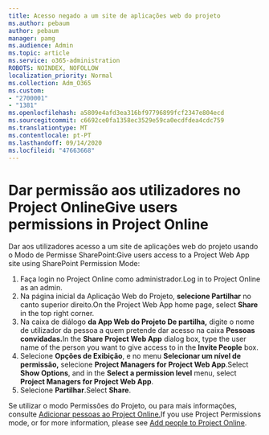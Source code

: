 ```yaml
---
title: Acesso negado a um site de aplicações web do projeto
ms.author: pebaum
author: pebaum
manager: pamg
ms.audience: Admin
ms.topic: article
ms.service: o365-administration
ROBOTS: NOINDEX, NOFOLLOW
localization_priority: Normal
ms.collection: Adm_O365
ms.custom:
- "2700001"
- "1381"
ms.openlocfilehash: a5809e4afd3ea316bf97796899fcf2347e804ecd
ms.sourcegitcommit: c6692ce0fa1358ec3529e59ca0ecdfdea4cdc759
ms.translationtype: MT
ms.contentlocale: pt-PT
ms.lasthandoff: 09/14/2020
ms.locfileid: "47663668"
---
```

# <a name="give-users-permissions-in-project-online"></a><span data-ttu-id="e25f5-102">Dar permissão aos utilizadores no Project Online</span><span class="sxs-lookup"><span data-stu-id="e25f5-102">Give users permissions in Project Online</span></span>

<span data-ttu-id="e25f5-103">Dar aos utilizadores acesso a um site de aplicações web do projeto usando o Modo de Permisse SharePoint:</span><span class="sxs-lookup"><span data-stu-id="e25f5-103">Give users access to a Project Web App site using SharePoint Permission Mode:</span></span>

1. <span data-ttu-id="e25f5-104">Faça login no Project Online como administrador.</span><span class="sxs-lookup"><span data-stu-id="e25f5-104">Log in to Project Online as an admin.</span></span>
2. <span data-ttu-id="e25f5-105">Na página inicial da Aplicação Web do Projeto, **selecione Partilhar** no canto superior direito.</span><span class="sxs-lookup"><span data-stu-id="e25f5-105">On the Project Web App home page, select **Share** in the top right corner.</span></span>
3. <span data-ttu-id="e25f5-106">Na caixa de diálogo **da App Web do Projeto De partilha,** digite o nome de utilizador da pessoa a quem pretende dar acesso na caixa **Pessoas convidadas.**</span><span class="sxs-lookup"><span data-stu-id="e25f5-106">In the **Share Project Web App** dialog box, type the user name of the person you want to give access to in the **Invite People** box.</span></span>
4. <span data-ttu-id="e25f5-107">Selecione **Opções de Exibição**, e no menu **Selecionar um nível de permissão,** selecione **Project Managers for Project Web App**.</span><span class="sxs-lookup"><span data-stu-id="e25f5-107">Select **Show Options**, and in the **Select a permission level** menu, select **Project Managers for Project Web App**.</span></span>
5. <span data-ttu-id="e25f5-108">Selecione **Partilhar**.</span><span class="sxs-lookup"><span data-stu-id="e25f5-108">Select **Share**.</span></span>

<span data-ttu-id="e25f5-109">Se utilizar o modo Permissões do Projeto, ou para mais informações, consulte [Adicionar pessoas ao Project Online.](https://docs.microsoft.com/projectonline/step-2-add-people-to-project-online)</span><span class="sxs-lookup"><span data-stu-id="e25f5-109">If you use Project Permissions mode, or for more information, please see [Add people to Project Online](https://docs.microsoft.com/projectonline/step-2-add-people-to-project-online).</span></span>
